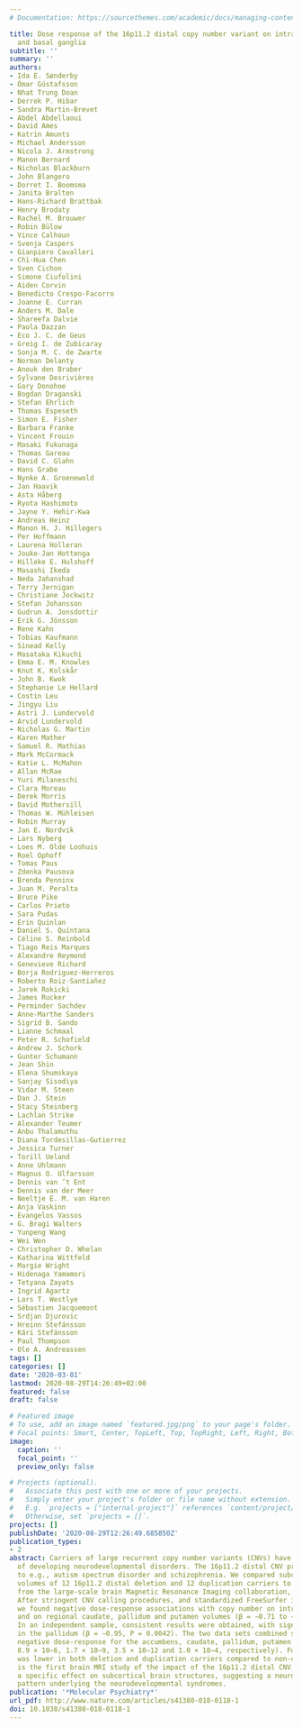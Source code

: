 ```yaml
---
# Documentation: https://sourcethemes.com/academic/docs/managing-content/

title: Dose response of the 16p11.2 distal copy number variant on intracranial volume
  and basal ganglia
subtitle: ''
summary: ''
authors:
- Ida E. Sønderby
- Ómar Gústafsson
- Nhat Trung Doan
- Derrek P. Hibar
- Sandra Martin-Brevet
- Abdel Abdellaoui
- David Ames
- Katrin Amunts
- Michael Andersson
- Nicola J. Armstrong
- Manon Bernard
- Nicholas Blackburn
- John Blangero
- Dorret I. Boomsma
- Janita Bralten
- Hans-Richard Brattbak
- Henry Brodaty
- Rachel M. Brouwer
- Robin Bülow
- Vince Calhoun
- Svenja Caspers
- Gianpiero Cavalleri
- Chi-Hua Chen
- Sven Cichon
- Simone Ciufolini
- Aiden Corvin
- Benedicto Crespo-Facorro
- Joanne E. Curran
- Anders M. Dale
- Shareefa Dalvie
- Paola Dazzan
- Eco J. C. de Geus
- Greig I. de Zubicaray
- Sonja M. C. de Zwarte
- Norman Delanty
- Anouk den Braber
- Sylvane Desrivières
- Gary Donohoe
- Bogdan Draganski
- Stefan Ehrlich
- Thomas Espeseth
- Simon E. Fisher
- Barbara Franke
- Vincent Frouin
- Masaki Fukunaga
- Thomas Gareau
- David C. Glahn
- Hans Grabe
- Nynke A. Groenewold
- Jan Haavik
- Asta Håberg
- Ryota Hashimoto
- Jayne Y. Hehir-Kwa
- Andreas Heinz
- Manon H. J. Hillegers
- Per Hoffmann
- Laurena Holleran
- Jouke-Jan Hottenga
- Hilleke E. Hulshoff
- Masashi Ikeda
- Neda Jahanshad
- Terry Jernigan
- Christiane Jockwitz
- Stefan Johansson
- Gudrun A. Jonsdottir
- Erik G. Jönsson
- Rene Kahn
- Tobias Kaufmann
- Sinead Kelly
- Masataka Kikuchi
- Emma E. M. Knowles
- Knut K. Kolskår
- John B. Kwok
- Stephanie Le Hellard
- Costin Leu
- Jingyu Liu
- Astri J. Lundervold
- Arvid Lundervold
- Nicholas G. Martin
- Karen Mather
- Samuel R. Mathias
- Mark McCormack
- Katie L. McMahon
- Allan McRae
- Yuri Milaneschi
- Clara Moreau
- Derek Morris
- David Mothersill
- Thomas W. Mühleisen
- Robin Murray
- Jan E. Nordvik
- Lars Nyberg
- Loes M. Olde Loohuis
- Roel Ophoff
- Tomas Paus
- Zdenka Pausova
- Brenda Penninx
- Juan M. Peralta
- Bruce Pike
- Carlos Prieto
- Sara Pudas
- Erin Quinlan
- Daniel S. Quintana
- Céline S. Reinbold
- Tiago Reis Marques
- Alexandre Reymond
- Genevieve Richard
- Borja Rodriguez-Herreros
- Roberto Roiz-Santiañez
- Jarek Rokicki
- James Rucker
- Perminder Sachdev
- Anne-Marthe Sanders
- Sigrid B. Sando
- Lianne Schmaal
- Peter R. Schofield
- Andrew J. Schork
- Gunter Schumann
- Jean Shin
- Elena Shumskaya
- Sanjay Sisodiya
- Vidar M. Steen
- Dan J. Stein
- Stacy Steinberg
- Lachlan Strike
- Alexander Teumer
- Anbu Thalamuthu
- Diana Tordesillas-Gutierrez
- Jessica Turner
- Torill Ueland
- Anne Uhlmann
- Magnus O. Ulfarsson
- Dennis van ’t Ent
- Dennis van der Meer
- Neeltje E. M. van Haren
- Anja Vaskinn
- Evangelos Vassos
- G. Bragi Walters
- Yunpeng Wang
- Wei Wen
- Christopher D. Whelan
- Katharina Wittfeld
- Margie Wright
- Hidenaga Yamamori
- Tetyana Zayats
- Ingrid Agartz
- Lars T. Westlye
- Sébastien Jacquemont
- Srdjan Djurovic
- Hreinn Stefánsson
- Kári Stefánsson
- Paul Thompson
- Ole A. Andreassen
tags: []
categories: []
date: '2020-03-01'
lastmod: 2020-08-29T14:26:49+02:00
featured: false
draft: false

# Featured image
# To use, add an image named `featured.jpg/png` to your page's folder.
# Focal points: Smart, Center, TopLeft, Top, TopRight, Left, Right, BottomLeft, Bottom, BottomRight.
image:
  caption: ''
  focal_point: ''
  preview_only: false

# Projects (optional).
#   Associate this post with one or more of your projects.
#   Simply enter your project's folder or file name without extension.
#   E.g. `projects = ["internal-project"]` references `content/project/deep-learning/index.md`.
#   Otherwise, set `projects = []`.
projects: []
publishDate: '2020-08-29T12:26:49.685850Z'
publication_types:
- 2
abstract: Carriers of large recurrent copy number variants (CNVs) have a higher risk
  of developing neurodevelopmental disorders. The 16p11.2 distal CNV predisposes carriers
  to e.g., autism spectrum disorder and schizophrenia. We compared subcortical brain
  volumes of 12 16p11.2 distal deletion and 12 duplication carriers to 6882 non-carriers
  from the large-scale brain Magnetic Resonance Imaging collaboration, ENIGMA-CNV.
  After stringent CNV calling procedures, and standardized FreeSurfer image analysis,
  we found negative dose-response associations with copy number on intracranial volume
  and on regional caudate, pallidum and putamen volumes (β = −0.71 to −1.37; P textless 0.0005).
  In an independent sample, consistent results were obtained, with significant effects
  in the pallidum (β = −0.95, P = 0.0042). The two data sets combined showed significant
  negative dose-response for the accumbens, caudate, pallidum, putamen and ICV (P = 0.0032,
  8.9 × 10−6, 1.7 × 10−9, 3.5 × 10−12 and 1.0 × 10−4, respectively). Full scale IQ
  was lower in both deletion and duplication carriers compared to non-carriers. This
  is the first brain MRI study of the impact of the 16p11.2 distal CNV, and we demonstrate
  a specific effect on subcortical brain structures, suggesting a neuropathological
  pattern underlying the neurodevelopmental syndromes.
publication: '*Molecular Psychiatry*'
url_pdf: http://www.nature.com/articles/s41380-018-0118-1
doi: 10.1038/s41380-018-0118-1
---
```

